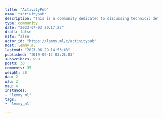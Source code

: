 ```yaml
---
title: "ActivityPub" 
name: "activitypub"
description: "This is a community dedicated to discussing technical details related to ActivityPub.  We welcome developers familiar with the protocol! https://activitypub.rocks/  https://www.w3.org/TR/activitypub/"
type: community
date: "2023-07-03 20:17:22"
draft: false
nsfw: false
actor_id: "https://lemmy.ml/c/activitypub"
host: lemmy.ml
lastmod: "2023-06-29 14:53:03"
published: "2019-09-12 03:28:03"
subscribers: 508
posts: 38
comments: 35
weight: 38
dau: 2
wau: 2
mau: 4
instances:
- "lemmy_ml"
tags: 
- "lemmy_ml"

---
```

